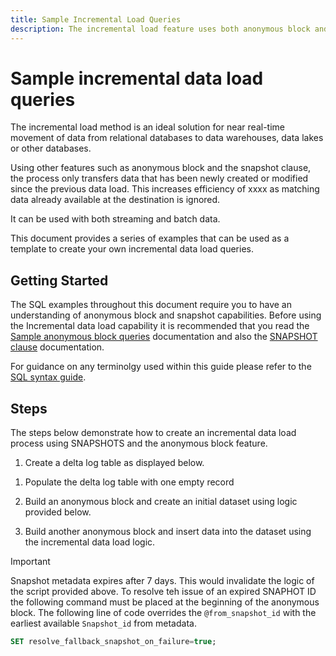 ```yaml
---
title: Sample Incremental Load Queries
description: The incremental load feature uses both anonymous block and snapshot features to provide a near real-time solution for moving data from the data lake to your data warehouse whilst ignoring matching .
---
```

# Sample incremental data load queries

The incremental load method is an ideal solution for near real-time movement of data from relational databases to data warehouses, data lakes or other databases. 

Using other features such as anonymous block and the snapshot clause, the process only transfers data that has been newly created or modified since the previous data load. This increases efficiency of xxxx as matching data already available at the destination is ignored. 

It can be used with both streaming and batch data.

This document provides a series of examples that can be used as a template to create your own incremental data load queries.

## Getting Started

The SQL examples throughout this document require you to have an understanding of anonymous block and snapshot capabilities. Before using the Incremental data load capability it is recommended that you read the [Sample anonymous block queries]() documentation and also the [SNAPSHOT clause](https://experienceleague.adobe.com/docs/experience-platform/query/sql/syntax.html?lang=en#snapshot-clause) documentation.

For guidance on any terminolgy used within this guide please refer to the [SQL syntax guide](../sql/syntax.md).

## Steps

The steps below demonstrate how to create an incremental data load process using SNAPSHOTS and the anonymous block feature.

1. Create a delta log table as displayed below.
<!-- The adds and deletes tables for a dataset are collectively referred to as the delta tables because they store changes made to the dataset -->

1. Populate the delta log table with one empty record

1. Build an anonymous block and create an initial dataset using logic provided below.

1. Build another anonymous block and insert data into the dataset using the incremental data load logic.

<!-- select  *  from Live SNAPSHOT BETWEEN @from_snapshot_id AND @to_snapshot_id WHERE NOT EXISTS (SELECT _id FROM DIM_TABLE_ABC_Incremental a where _id=a._id); -->

>[!IMPORTANT]
>
>Snapshot metadata expires after 7 days. This would invalidate the logic of the script provided above. To resolve teh issue of an expired SNAPHOT ID the following command must be placed at the beginning of the anonymous block. The following line of code overrides the `@from_snapshot_id` with the earliest available `Snapshot_id` from metadata.

```SQL
SET resolve_fallback_snapshot_on_failure=true;
```

